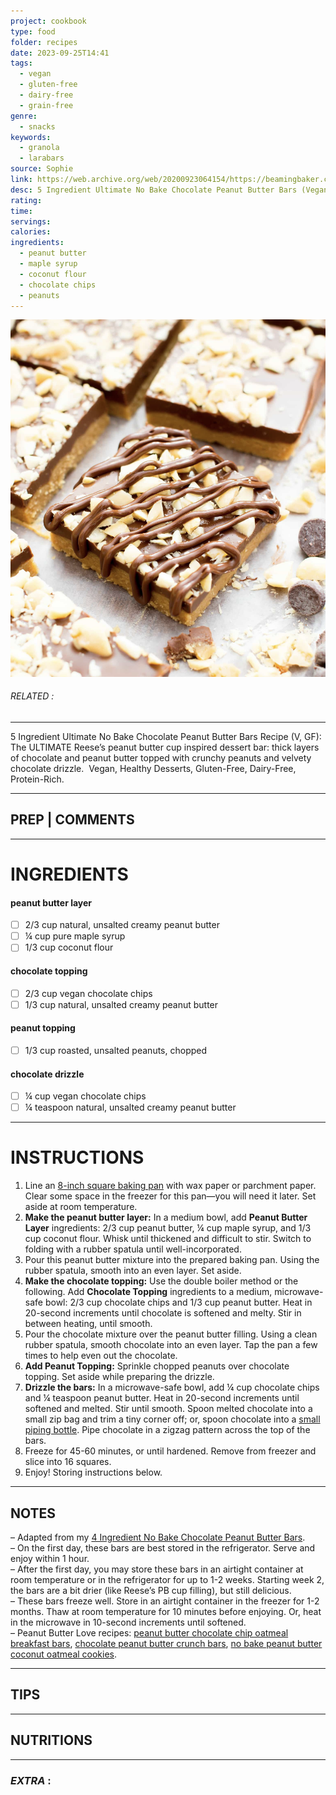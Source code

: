 ```yaml
---
project: cookbook
type: food
folder: recipes
date: 2023-09-25T14:41
tags:
  - vegan
  - gluten-free
  - dairy-free
  - grain-free
genre:
  - snacks
keywords:
  - granola
  - larabars
source: Sophie
link: https://web.archive.org/web/20200923064154/https://beamingbaker.com/5-ingredient-ultimate-no-bake-chocolate-peanut-butter-bars-vegan-gluten-free-dairy-free-grain-free/
desc: 5 Ingredient Ultimate No Bake Chocolate Peanut Butter Bars (Vegan, Gluten Free, Dairy-Free, Grain-Free)
rating: 
time: 
servings: 
calories: 
ingredients:
  - peanut butter
  - maple syrup
  - coconut flour
  - chocolate chips
  - peanuts
---
```


![IMAGE](image_350.png)

###### *RELATED* : 
---
5 Ingredient Ultimate No Bake Chocolate Peanut Butter Bars Recipe (V, GF): The ULTIMATE Reese’s peanut butter cup inspired dessert bar: thick layers of chocolate and peanut butter topped with crunchy peanuts and velvety chocolate drizzle.  Vegan, Healthy Desserts, Gluten-Free, Dairy-Free, Protein-Rich.

---
## PREP | COMMENTS



---
# INGREDIENTS

#### peanut butter layer

- [ ] 2/3 cup natural, unsalted creamy peanut butter
- [ ] ¼ cup pure maple syrup
- [ ] 1/3 cup coconut flour

#### chocolate topping

- [ ] 2/3 cup vegan chocolate chips
- [ ] 1/3 cup natural, unsalted creamy peanut butter

#### peanut topping

- [ ] 1/3 cup roasted, unsalted peanuts, chopped

#### chocolate drizzle

- [ ] ¼ cup vegan chocolate chips
- [ ] ¼ teaspoon natural, unsalted creamy peanut butter

---
# INSTRUCTIONS

1. Line an [8-inch square baking pan](https://web.archive.org/web/20200923064154/https://amzn.to/2xr1exA) with wax paper or parchment paper. Clear some space in the freezer for this pan—you will need it later. Set aside at room temperature.
2. **Make the peanut butter layer:** In a medium bowl, add **Peanut Butter Layer** ingredients: 2/3 cup peanut butter, ¼ cup maple syrup, and 1/3 cup coconut flour. Whisk until thickened and difficult to stir. Switch to folding with a rubber spatula until well-incorporated.
3. Pour this peanut butter mixture into the prepared baking pan. Using the rubber spatula, smooth into an even layer. Set aside.
4. **Make the chocolate topping:** Use the double boiler method or the following. Add **Chocolate Topping** ingredients to a medium, microwave-safe bowl: 2/3 cup chocolate chips and 1/3 cup peanut butter. Heat in 20-second increments until chocolate is softened and melty. Stir in between heating, until smooth.
5. Pour the chocolate mixture over the peanut butter filling. Using a clean rubber spatula, smooth chocolate into an even layer. Tap the pan a few times to help even out the chocolate.
6. **Add Peanut Topping:** Sprinkle chopped peanuts over chocolate topping. Set aside while preparing the drizzle.
7. **Drizzle the bars:** In a microwave-safe bowl, add ¼ cup chocolate chips and ¼ teaspoon peanut butter. Heat in 20-second increments until softened and melted. Stir until smooth. Spoon melted chocolate into a small zip bag and trim a tiny corner off; or, spoon chocolate into a [small piping bottle](https://web.archive.org/web/20200923064154/https://amzn.to/2zlcEzS). Pipe chocolate in a zigzag pattern across the top of the bars.
8. Freeze for 45-60 minutes, or until hardened. Remove from freezer and slice into 16 squares.
9. Enjoy! Storing instructions below.

---
## NOTES

– Adapted from my [4 Ingredient No Bake Chocolate Peanut Butter Bars](https://web.archive.org/web/20200923064154/https://beamingbaker.com/4-ingredient-no-bake-chocolate-peanut-butter-bars-vegan-gluten-free-dairy-free/).  
– On the first day, these bars are best stored in the refrigerator. Serve and enjoy within 1 hour.  
– After the first day, you may store these bars in an airtight container at room temperature or in the refrigerator for up to 1-2 weeks. Starting week 2, the bars are a bit drier (like Reese’s PB cup filling), but still delicious.  
– These bars freeze well. Store in an airtight container in the freezer for 1-2 months. Thaw at room temperature for 10 minutes before enjoying. Or, heat in the microwave in 10-second increments until softened.  
– Peanut Butter Love recipes: [peanut butter chocolate chip oatmeal breakfast bars](https://web.archive.org/web/20200923064154/https://beamingbaker.com/peanut-butter-chocolate-chip-oatmeal-breakfast-bars-vegan-gluten-free-dairy-free/), [chocolate peanut butter crunch bars](https://web.archive.org/web/20200923064154/https://beamingbaker.com/3-ingredient-chocolate-peanut-butter-crunch-bars-gluten-free-vegan-dairy-free-one-bowl/), [no bake peanut butter coconut oatmeal cookies](https://web.archive.org/web/20200923064154/https://beamingbaker.com/4-ingredient-no-bake-peanut-butter-coconut-oatmeal-cookies-gluten-free-vegan-dairy-free-4-ingredient-one-bowl/).

---
## TIPS



---
## NUTRITIONS



---
### *EXTRA* :



